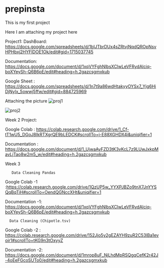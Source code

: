# prepinsta


This is my first project 

Here I am attaching my project here

Project1:
DashBoard:  https://docs.google.com/spreadsheets/d/1bIJTbrDUx4sZRtvjNqdQROpNsvHPHbxj2HYFIDOE1Ok/edit#gid=1715037745

Documentation: https://docs.google.com/document/d/1xqVYFghNlbsXClwLeVFRydAlciq-boXYeySh-Q6B6pE/edit#heading=h.2gazcsgmxkub

Google Sheet : https://docs.google.com/spreadsheets/d/1n7t9a86wdHtakyyOYSx7_Yjg6HiDjNylx_5owwj5ffw/edit#gid=884725969

Attaching the picture
![proj1](https://github.com/sruthi-958/prepinsta/assets/104148710/0e399cc0-4b2e-4cb3-8246-092da2962407)

![proj2](https://github.com/sruthi-958/prepinsta/assets/104148710/a401c365-01cc-4a65-836d-b894967f698c)







Week 2 Project:



Google Colab : https://colab.research.google.com/drive/1_Cf-tT1wU5_DGoJ8IkRTXgrQE9bLEDCK#scrollTo=j-E88XGHDX4i&uniqifier=1




Documentation : https://docs.google.com/document/d/1_UjwaAyFZD3tK3vKcL7z9LUwJxkpMavLjTao8w2m5_w/edit#heading=h.2gazcsgmxkub







  Week 3

       Data Cleaning Pandas

  Google Colab -1 :https://colab.research.google.com/drive/1QzUP5w_YYXPJBZo9tnX7JnYYSQqBqTiH#scrollTo=OendQGNccXHt&uniqifier=1

  Documentation -1: https://docs.google.com/document/d/1xqVYFghNlbsXClwLeVFRydAlciq-boXYeySh-Q6B6pE/edit#heading=h.2gazcsgmxkub

      Data Cleaning (Chipotle.tsv)

   Google Colab -2 : https://colab.research.google.com/drive/152Jjo5y2gEZAYH9zuR2C53lBa1evoir1#scrollTo=tKG9n3tOxyyZ   

   Documentation -2: https://docs.google.com/document/d/1mrop8uF_NjLhdMpRSQgqCefK2r42J-4oEeFGcoSUTo0/edit#heading=h.2gazcsgmxkub

   
